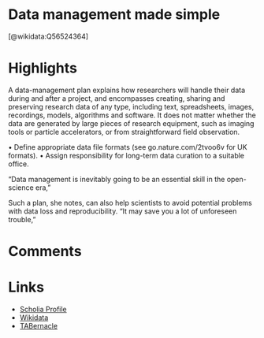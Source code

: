 
Data management made simple
===========================
  
  [@wikidata:Q56524364]  

# Highlights

A data-management plan explains how researchers will handle their data during and after a project, and encompasses creating, sharing and preserving research data of any type, including text, spreadsheets, images, recordings, models, algorithms and software. It does not matter whether the data are generated by large pieces of research equipment, such as imaging tools or particle accelerators, or from straightforward field observation.

• Define appropriate data file formats (see go.nature.com/2tvoo6v for UK formats).
• Assign responsibility for long-term data curation to a suitable office.

“Data management is inevitably going to be an essential skill in the open-science era,”

Such a plan, she notes, can also help scientists to avoid potential problems with data loss and reproducibility. “It may save you a lot of unforeseen trouble,”
# Comments

# Links
  
 * [Scholia Profile](https://scholia.toolforge.org/work/Q56524364)  
 * [Wikidata](https://www.wikidata.org/wiki/Q56524364)  
 * [TABernacle](https://tabernacle.toolforge.org/?#/tab/manual/Q56524364/P921%3BP4510)  
